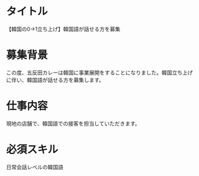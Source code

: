 # タイトル
【韓国の0→1立ち上げ】韓国語が話せる方を募集
# 募集背景
この度、五反田カレーは韓国に事業展開をすることになりました。韓国立ち上げに伴い、韓国語が話せる方を募集します。
# 仕事内容
現地の店舗で、韓国語での接客を担当していただきます。
# 必須スキル
日常会話レベルの韓国語
